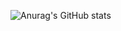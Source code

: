 ![Anurag's GitHub stats](https://github-readme-stats.vercel.app/api?username=jonniermartinez&show_icons=true&theme=radical)

  
 
